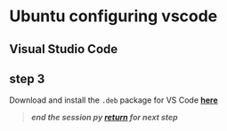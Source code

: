 # Ubuntu configuring vscode

## Visual Studio Code

## step 3

Download and install the `.deb` package for VS Code **[here](https://code.visualstudio.com/)**

> ***end the session py [return](../Ubuntu/README.md) for next step***
